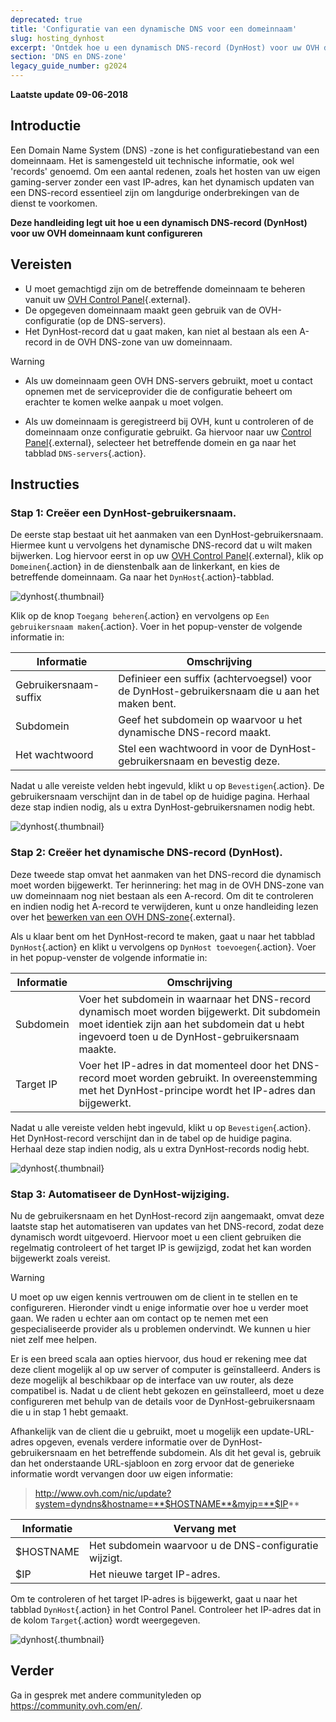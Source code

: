 ```yaml
---
deprecated: true
title: 'Configuratie van een dynamische DNS voor een domeinnaam'
slug: hosting_dynhost
excerpt: 'Ontdek hoe u een dynamisch DNS-record (DynHost) voor uw OVH domeinnaam kunt configureren'
section: 'DNS en DNS-zone'
legacy_guide_number: g2024
---
```


**Laatste update 09-06-2018**

## Introductie

Een Domain Name System (DNS) -zone is het configuratiebestand van een domeinnaam. Het is samengesteld uit technische informatie, ook wel 'records' genoemd. Om een aantal redenen, zoals het hosten van uw eigen gaming-server zonder een vast IP-adres, kan het dynamisch updaten van een DNS-record essentieel zijn om langdurige onderbrekingen van de dienst te voorkomen. 

**Deze handleiding legt uit hoe u een dynamisch DNS-record (DynHost) voor uw OVH domeinnaam kunt configureren**

## Vereisten

- U moet gemachtigd zijn om de betreffende domeinnaam te beheren vanuit uw [OVH Control Panel](https://www.ovh.com/auth/?action=gotomanager){.external}.
- De opgegeven domeinnaam maakt geen gebruik van de OVH-configuratie (op de DNS-servers).
- Het DynHost-record dat u gaat maken, kan niet al bestaan als een A-record in de OVH DNS-zone van uw domeinnaam.

> [!warning]
>
> - Als uw domeinnaam geen OVH DNS-servers gebruikt, moet u contact opnemen met de serviceprovider die de configuratie beheert om erachter te komen welke aanpak u moet volgen.
> 
> - Als uw domeinnaam is geregistreerd bij OVH, kunt u controleren of de domeinnaam onze configuratie gebruikt. Ga hiervoor naar uw [Control Panel](https://www.ovh.com/auth/?action=gotomanager){.external}, selecteer het betreffende domein en ga naar het tabblad `DNS-servers`{.action}.
>

## Instructies

### Stap 1: Creëer een DynHost-gebruikersnaam.

De eerste stap bestaat uit het aanmaken van een DynHost-gebruikersnaam. Hiermee kunt u vervolgens het dynamische DNS-record dat u wilt maken bijwerken. Log hiervoor eerst in op uw [OVH Control Panel](https://www.ovh.com/auth/?action=gotomanager){.external}, klik op `Domeinen`{.action} in de dienstenbalk aan de linkerkant, en kies de betreffende domeinnaam. Ga naar het `DynHost`{.action}-tabblad.

![dynhost](images/use-dynhost-step1.png){.thumbnail}

Klik op de knop `Toegang beheren`{.action} en vervolgens op `Een gebruikersnaam maken`{.action}. Voer in het popup-venster de volgende informatie in:

|Informatie|Omschrijving|
|---|---|
|Gebruikersnaam-suffix|Definieer een suffix (achtervoegsel) voor de DynHost-gebruikersnaam die u aan het maken bent.|
|Subdomein|Geef het subdomein op waarvoor u het dynamische DNS-record maakt.|
|Het wachtwoord|Stel een wachtwoord in voor de DynHost-gebruikersnaam en bevestig deze.|

Nadat u alle vereiste velden hebt ingevuld, klikt u op `Bevestigen`{.action}. De gebruikersnaam verschijnt dan in de tabel op de huidige pagina. Herhaal deze stap indien nodig, als u extra DynHost-gebruikersnamen nodig hebt.

![dynhost](images/use-dynhost-step2.png){.thumbnail}

### Stap 2: Creëer het dynamische DNS-record (DynHost).

Deze tweede stap omvat het aanmaken van het DNS-record die dynamisch moet worden bijgewerkt. Ter herinnering: het mag in de OVH DNS-zone van uw domeinnaam nog niet bestaan als een A-record. Om dit te controleren en indien nodig het A-record te verwijderen, kunt u onze handleiding lezen over het [bewerken van een OVH DNS-zone](https://docs.ovh.com/nl/domains/hosting_hoe_wijzig_ik_mijn_dns_zone/){.external}.

Als u klaar bent om het DynHost-record te maken, gaat u naar het tabblad `DynHost`{.action} en klikt u vervolgens op `DynHost toevoegen`{.action}. Voer in het popup-venster de volgende informatie in:

|Informatie|Omschrijving|
|---|---|
|Subdomein|Voer het subdomein in waarnaar het DNS-record dynamisch moet worden bijgewerkt. Dit subdomein moet identiek zijn aan het subdomein dat u hebt ingevoerd toen u de DynHost-gebruikersnaam maakte.|
|Target IP|Voer het IP-adres in dat momenteel door het DNS-record moet worden gebruikt. In overeenstemming met het DynHost-principe wordt het IP-adres dan bijgewerkt.|

Nadat u alle vereiste velden hebt ingevuld, klikt u op `Bevestigen`{.action}. Het DynHost-record verschijnt dan in de tabel op de huidige pagina. Herhaal deze stap indien nodig, als u extra DynHost-records nodig hebt.

![dynhost](images/use-dynhost-step3.png){.thumbnail}

### Stap 3: Automatiseer de DynHost-wijziging.

Nu de gebruikersnaam en het DynHost-record zijn aangemaakt, omvat deze laatste stap het automatiseren van updates van het DNS-record, zodat deze dynamisch wordt uitgevoerd. Hiervoor moet u een client gebruiken die regelmatig controleert of het target IP is gewijzigd, zodat het kan worden bijgewerkt zoals vereist.

> [!warning]
>
> U moet op uw eigen kennis vertrouwen om de client in te stellen en te configureren. Hieronder vindt u enige informatie over hoe u verder moet gaan. We raden u echter aan om contact op te nemen met een gespecialiseerde provider als u problemen ondervindt. We kunnen u hier niet zelf mee helpen. 
>

Er is een breed scala aan opties hiervoor, dus houd er rekening mee dat deze client mogelijk al op uw server of computer is geïnstalleerd. Anders is deze mogelijk al beschikbaar op de interface van uw router, als deze compatibel is. Nadat u de client hebt gekozen en geïnstalleerd, moet u deze configureren met behulp van de details voor de DynHost-gebruikersnaam die u in stap 1 hebt gemaakt.

Afhankelijk van de client die u gebruikt, moet u mogelijk een update-URL-adres opgeven, evenals verdere informatie over de DynHost-gebruikersnaam en het betreffende subdomein. Als dit het geval is, gebruik dan het onderstaande URL-sjabloon en zorg ervoor dat de generieke informatie wordt vervangen door uw eigen informatie:

> http://www.ovh.com/nic/update?system=dyndns&hostname=**$HOSTNAME**&myip=**$IP**

|Informatie|Vervang met|
|---|---|
|$HOSTNAME|Het subdomein waarvoor u de DNS-configuratie wijzigt.|
|$IP|Het nieuwe target IP-adres.|

Om te controleren of het target IP-adres is bijgewerkt, gaat u naar het tabblad `DynHost`{.action} in het Control Panel. Controleer het IP-adres dat in de kolom `Target`{.action} wordt weergegeven.

![dynhost](images/use-dynhost-step4.png){.thumbnail}

## Verder

Ga in gesprek met andere communityleden op <https://community.ovh.com/en/>.